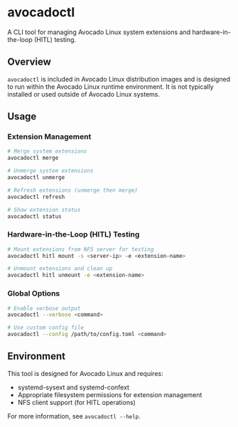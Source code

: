 # avocadoctl

A CLI tool for managing Avocado Linux system extensions and hardware-in-the-loop (HITL) testing.

## Overview

`avocadoctl` is included in Avocado Linux distribution images and is designed to run within the Avocado Linux runtime environment. It is not typically installed or used outside of Avocado Linux systems.

## Usage

### Extension Management

```bash
# Merge system extensions
avocadoctl merge

# Unmerge system extensions
avocadoctl unmerge

# Refresh extensions (unmerge then merge)
avocadoctl refresh

# Show extension status
avocadoctl status
```

### Hardware-in-the-Loop (HITL) Testing

```bash
# Mount extensions from NFS server for testing
avocadoctl hitl mount -s <server-ip> -e <extension-name>

# Unmount extensions and clean up
avocadoctl hitl unmount -e <extension-name>
```

### Global Options

```bash
# Enable verbose output
avocadoctl --verbose <command>

# Use custom config file
avocadoctl --config /path/to/config.toml <command>
```

## Environment

This tool is designed for Avocado Linux and requires:
- systemd-sysext and systemd-confext
- Appropriate filesystem permissions for extension management
- NFS client support (for HITL operations)

For more information, see `avocadoctl --help`.
